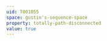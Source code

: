 ```yaml
---
uid: T001055
space: gustin's-sequence-space
property: totally-path-disconnected
value: true
---
```

